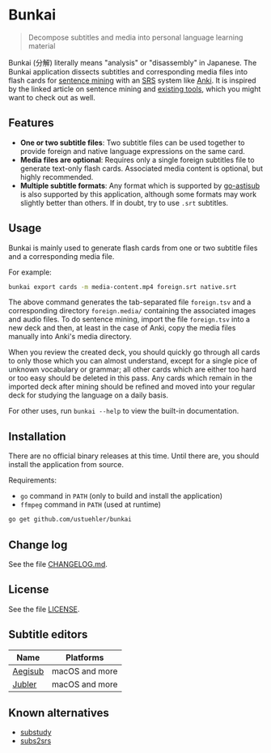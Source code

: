 # Bunkai
> Decompose subtitles and media into personal language learning material

Bunkai (分解) literally means "analysis" or "disassembly" in Japanese. The Bunkai
application dissects subtitles and corresponding media files into flash cards
for [sentence mining][1] with an [SRS][2] system like [Anki][3]. It is inspired
by the linked article on sentence mining and [existing tools][4], which you
might want to check out as well.

[1]: https://massimmersionapproach.com/table-of-contents/stage-1/jp-quickstart-guide/#sentence-mining
[2]: https://en.wikipedia.org/wiki/Spaced_repetition
[3]: https://ankiweb.net/
[4]: #known-alternatives

## Features
- **One or two subtitle files**: Two subtitle files can be used together to
  provide foreign and native language expressions on the same card.
- **Media files are optional**: Requires only a single foreign subtitles file to
  generate text-only flash cards. Associated media content is optional, but
  highly recommended.
- **Multiple subtitle formats**: Any format which is supported by [go-astisub][5]
  is also supported by this application, although some formats may work slightly
  better than others. If in doubt, try to use `.srt` subtitles.

[5]: https://github.com/asticode/go-astisub

## Usage
Bunkai is mainly used to generate flash cards from one or two subtitle files
and a corresponding media file.

For example:

```bash
bunkai export cards -m media-content.mp4 foreign.srt native.srt
```

The above command generates the tab-separated file `foreign.tsv` and a
corresponding directory `foreign.media/` containing the associated images and
audio files. To do sentence mining, import the file `foreign.tsv` into a new
deck and then, at least in the case of Anki, copy the media files manually into
Anki's media directory.

When you review the created deck, you should quickly go through all cards to
only those which you can almost understand, except for a single pice of unknown
vocabulary or grammar; all other cards which are either too hard or too easy
should be deleted in this pass. Any cards which remain in the imported deck
after mining should be refined and moved into your regular deck for studying the
language on a daily basis.

For other uses, run `bunkai --help` to view the built-in documentation.

## Installation
There are no official binary releases at this time. Until there are, you should
install the application from source.

Requirements:
- `go` command in `PATH` (only to build and install the application)
- `ffmpeg` command in `PATH` (used at runtime)

```bash
go get github.com/ustuehler/bunkai
```

## Change log
See the file [CHANGELOG.md](CHANGELOG.md).

## License
See the file [LICENSE](LICENSE).

## Subtitle editors
| Name | Platforms |
| ---- | --------- |
| [Aegisub](http://www.aegisub.org/) | macOS and more |
| [Jubler](https://www.jubler.org/) | macOS and more |

## Known alternatives
- [substudy](https://github.com/emk/subtitles-rs/tree/master/substudy)
- [subs2srs](http://subs2srs.sourceforge.net/)
